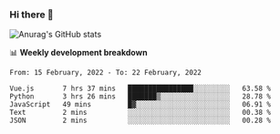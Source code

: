 ### Hi there 👋
![Anurag's GitHub stats](https://github-readme-stats.vercel.app/api?username=jami1024&show_icons=true&theme=radical)

📊 **Weekly development breakdown**
<!--START_SECTION:waka-->
```text
From: 15 February, 2022 - To: 22 February, 2022

Vue.js       7 hrs 37 mins   ████████████████░░░░░░░░░   63.58 % 
Python       3 hrs 26 mins   ███████▒░░░░░░░░░░░░░░░░░   28.78 % 
JavaScript   49 mins         █▓░░░░░░░░░░░░░░░░░░░░░░░   06.91 % 
Text         2 mins          ░░░░░░░░░░░░░░░░░░░░░░░░░   00.38 % 
JSON         2 mins          ░░░░░░░░░░░░░░░░░░░░░░░░░   00.28 % 
```
<!--END_SECTION:waka-->
<!--
**jami1024/jami1024** is a ✨ _special_ ✨ repository because its `README.md` (this file) appears on your GitHub profile.

Here are some ideas to get you started:

- 🔭 I’m currently working on ...
- 🌱 I’m currently learning ...
- 👯 I’m looking to collaborate on ...
- 🤔 I’m looking for help with ...
- 💬 Ask me about ...
- 📫 How to reach me: ...
- 😄 Pronouns: ...
- ⚡ Fun fact: ...
-->
